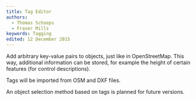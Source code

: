 ```yaml
---
title: Tag Editor
authors:
  - Thomas Schoeps
  - Fraser Mills
keywords: Tagging
edited: 12 December 2015
---
```


Add arbitrary key-value pairs to objects, just like in OpenStreetMap. This way, additional information can be stored, for example the height of certain features (for control descriptions). 

Tags will be imported from OSM and DXF files.

An object selection method based on tags is planned for future versions.
